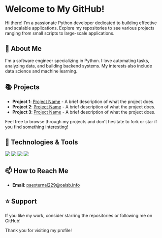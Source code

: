 # Welcome to My GitHub!

Hi there! I'm a passionate Python developer dedicated to building effective and scalable applications. Explore my repositories to see various projects ranging from small scripts to large-scale applications.

## 🚀 About Me

I'm a software engineer specializing in Python. I love automating tasks, analyzing data, and building backend systems. My interests also include data science and machine learning.

## 📚 Projects

- **Project 1**: [Project Name](https://github.com/paexternal229/project1) - A brief description of what the project does.
- **Project 2**: [Project Name](https://github.com/paexternal229/project2) - A brief description of what the project does.
- **Project 3**: [Project Name](https://github.com/paexternal229/project3) - A brief description of what the project does.

Feel free to browse through my projects and don't hesitate to fork or star if you find something interesting!

## 🔧 Technologies & Tools

![](https://img.shields.io/badge/OS-Linux-informational?style=flat&logo=linux&logoColor=white&color=2bbc8a)
![](https://img.shields.io/badge/Editor-VSCode-informational?style=flat&logo=visual-studio-code&logoColor=white&color=2bbc8a)
![](https://img.shields.io/badge/Code-Python-informational?style=flat&logo=python&logoColor=white&color=2bbc8a)
![](https://img.shields.io/badge/Tools-Docker-informational?style=flat&logo=docker&logoColor=white&color=2bbc8a)

## 📫 How to Reach Me

- **Email**: [paexternal229@oaisb.info](mailto:paexternal229@oaisb.info)

## ⭐ Support

If you like my work, consider starring the repositories or following me on GitHub!

Thank you for visiting my profile!
